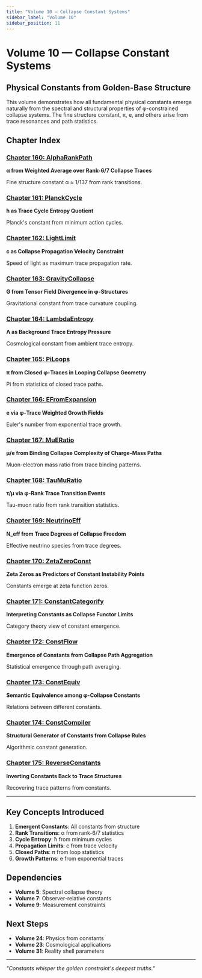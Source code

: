 ```yaml
---
title: "Volume 10 — Collapse Constant Systems"
sidebar_label: "Volume 10"
sidebar_position: 11
---
```


# Volume 10 — Collapse Constant Systems

## Physical Constants from Golden-Base Structure

This volume demonstrates how all fundamental physical constants emerge naturally from the spectral and structural properties of φ-constrained collapse systems. The fine structure constant, π, e, and others arise from trace resonances and path statistics.

## Chapter Index

### [Chapter 160: AlphaRankPath](./chapter-160-alpha-rank-path.md)
**α from Weighted Average over Rank-6/7 Collapse Traces**

Fine structure constant α ≈ 1/137 from rank transitions.

### [Chapter 161: PlanckCycle](./chapter-161-planck-cycle.md)
**ħ as Trace Cycle Entropy Quotient**

Planck's constant from minimum action cycles.

### [Chapter 162: LightLimit](./chapter-162-light-limit.md)
**c as Collapse Propagation Velocity Constraint**

Speed of light as maximum trace propagation rate.

### [Chapter 163: GravityCollapse](./chapter-163-gravity-collapse.md)
**G from Tensor Field Divergence in φ-Structures**

Gravitational constant from trace curvature coupling.

### [Chapter 164: LambdaEntropy](./chapter-164-lambda-entropy.md)
**Λ as Background Trace Entropy Pressure**

Cosmological constant from ambient trace entropy.

### [Chapter 165: PiLoops](./chapter-165-pi-loops.md)
**π from Closed φ-Traces in Looping Collapse Geometry**

Pi from statistics of closed trace paths.

### [Chapter 166: EFromExpansion](./chapter-166-e-from-expansion.md)
**e via φ-Trace Weighted Growth Fields**

Euler's number from exponential trace growth.

### [Chapter 167: MuERatio](./chapter-167-mu-e-ratio.md)
**μ/e from Binding Collapse Complexity of Charge-Mass Paths**

Muon-electron mass ratio from trace binding patterns.

### [Chapter 168: TauMuRatio](./chapter-168-tau-mu-ratio.md)
**τ/μ via φ-Rank Trace Transition Events**

Tau-muon ratio from rank transition statistics.

### [Chapter 169: NeutrinoEff](./chapter-169-neutrino-eff.md)
**N_eff from Trace Degrees of Collapse Freedom**

Effective neutrino species from trace degrees.

### [Chapter 170: ZetaZeroConst](./chapter-170-zeta-zero-const.md)
**Zeta Zeros as Predictors of Constant Instability Points**

Constants emerge at zeta function zeros.

### [Chapter 171: ConstantCategorify](./chapter-171-constant-categorify.md)
**Interpreting Constants as Collapse Functor Limits**

Category theory view of constant emergence.

### [Chapter 172: ConstFlow](./chapter-172-const-flow.md)
**Emergence of Constants from Collapse Path Aggregation**

Statistical emergence through path averaging.

### [Chapter 173: ConstEquiv](./chapter-173-const-equiv.md)
**Semantic Equivalence among φ-Collapse Constants**

Relations between different constants.

### [Chapter 174: ConstCompiler](./chapter-174-const-compiler.md)
**Structural Generator of Constants from Collapse Rules**

Algorithmic constant generation.

### [Chapter 175: ReverseConstants](./chapter-175-reverse-constants.md)
**Inverting Constants Back to Trace Structures**

Recovering trace patterns from constants.

---

## Key Concepts Introduced

1. **Emergent Constants**: All constants from structure
2. **Rank Transitions**: α from rank-6/7 statistics
3. **Cycle Entropy**: ħ from minimum cycles
4. **Propagation Limits**: c from trace velocity
5. **Closed Paths**: π from loop statistics
6. **Growth Patterns**: e from exponential traces

## Dependencies

- **Volume 5**: Spectral collapse theory
- **Volume 7**: Observer-relative constants
- **Volume 9**: Measurement constraints

## Next Steps

- **Volume 24**: Physics from constants
- **Volume 23**: Cosmological applications
- **Volume 31**: Reality shell parameters

---

*"Constants whisper the golden constraint's deepest truths."*